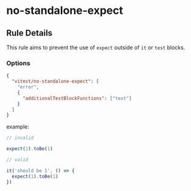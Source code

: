 # no-standalone-expect

<!-- end auto-generated rule header -->

## Rule Details

This rule aims to prevent the use of `expect` outside of `it` or `test` blocks.

### Options

```json
{
  "vitest/no-standalone-expect": [
    "error",
    {
      "additionalTestBlockFunctions": ["test"]
    }
  ]
}
```

example:

```js
// invalid

expect(1).toBe(1)

// valid

it('should be 1', () => {
  expect(1).toBe(1)
})
```
